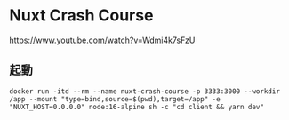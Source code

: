 # Nuxt Crash Course

https://www.youtube.com/watch?v=Wdmi4k7sFzU


## 起動
```
docker run -itd --rm --name nuxt-crash-course -p 3333:3000 --workdir /app --mount "type=bind,source=$(pwd),target=/app" -e "NUXT_HOST=0.0.0.0" node:16-alpine sh -c "cd client && yarn dev"
```